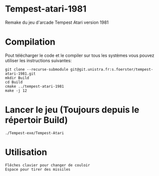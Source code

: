 # Tempest-atari-1981

Remake du jeu d'arcade Tempest Atari version 1981

# Compilation

Pout télécharger le code et le compiler sur tous les systèmes vous pouvez utiliser les instructions suivantes:

	git clone --recurse-submodule git@git.unistra.fr:s.foerster/tempest-atari-1981.git
	mkdir Build
	cd Build
	cmake ../tempest-atari-1981
	make -j 12

# Lancer le jeu (Toujours depuis le répertoir Build)

	./Tempest-exe/Tempest-Atari

# Utilisation

	Flêches clavier pour changer de couloir
	Espace pour tirer des missiles